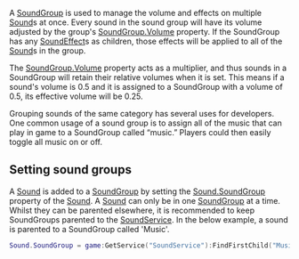 A [SoundGroup](https://developer.roblox.com/en-us/api-reference/class/SoundGroup) is used to manage the volume and effects on multiple [Sound](https://developer.roblox.com/en-us/api-reference/class/Sound)s at once. Every sound in the sound group will have its volume adjusted by the group's [SoundGroup.Volume](https://developer.roblox.com/en-us/api-reference/property/SoundGroup/Volume) property. If the SoundGroup has any [SoundEffect](https://developer.roblox.com/en-us/api-reference/class/SoundEffect)s as children, those effects will be applied to all of the [Sound](https://developer.roblox.com/en-us/api-reference/class/Sound)s in the group.

The [SoundGroup.Volume](https://developer.roblox.com/en-us/api-reference/property/SoundGroup/Volume) property acts as a multiplier, and thus sounds in a SoundGroup will retain their relative volumes when it is set. This means if a sound's volume is 0.5 and it is assigned to a SoundGroup with a volume of 0.5, its effective volume will be 0.25.

Grouping sounds of the same category has several uses for developers. One common usage of a sound group is to assign all of the music that can play in game to a SoundGroup called “music.” Players could then easily toggle all music on or off.

Setting sound groups
--------------------

A [Sound](https://developer.roblox.com/en-us/api-reference/class/Sound) is added to a [SoundGroup](https://developer.roblox.com/en-us/api-reference/class/SoundGroup) by setting the [Sound.SoundGroup](https://developer.roblox.com/en-us/api-reference/property/Sound/SoundGroup) property of the [Sound](https://developer.roblox.com/en-us/api-reference/class/Sound). A [Sound](https://developer.roblox.com/en-us/api-reference/class/Sound) can only be in one [SoundGroup](https://developer.roblox.com/en-us/api-reference/class/SoundGroup) at a time. Whilst they can be parented elsewhere, it is recommended to keep SoundGroups parented to the [SoundService](https://developer.roblox.com/en-us/api-reference/class/SoundService). In the below example, a sound is parented to a SoundGroup called 'Music'.

```Lua
Sound.SoundGroup = game:GetService("SoundService"):FindFirstChild("Music")
```